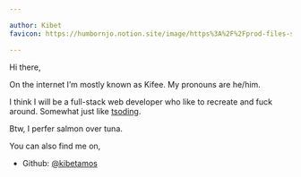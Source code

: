```yaml
---

author: Kibet
favicon: https://humbornjo.notion.site/image/https%3A%2F%2Fprod-files-secure.s3.us-west-2.amazonaws.com%2F816ab0e2-0bbf-4fbc-a791-de833db1ae15%2F6a4386f6-eb35-42b1-83a9-b59459afd1e9%2Ffavicon.png?id=958ffeba-5ab8-4ea7-9d06-8d91fd44b149&table=collection&spaceId=816ab0e2-0bbf-4fbc-a791-de833db1ae15&width=60&userId=&cache=v2

---
```


Hi there,

On the internet I’m mostly known as Kifee. My pronouns are he/him.

I think I will be a full-stack web developer who like to recreate and fuck around. Somewhat just like [tsoding](https://www.youtube.com/@TsodingDaily).

Btw, I perfer salmon over tuna.

You can also find me on,
- Github:   [@kibetamos](https://github.com/kibetamos)


